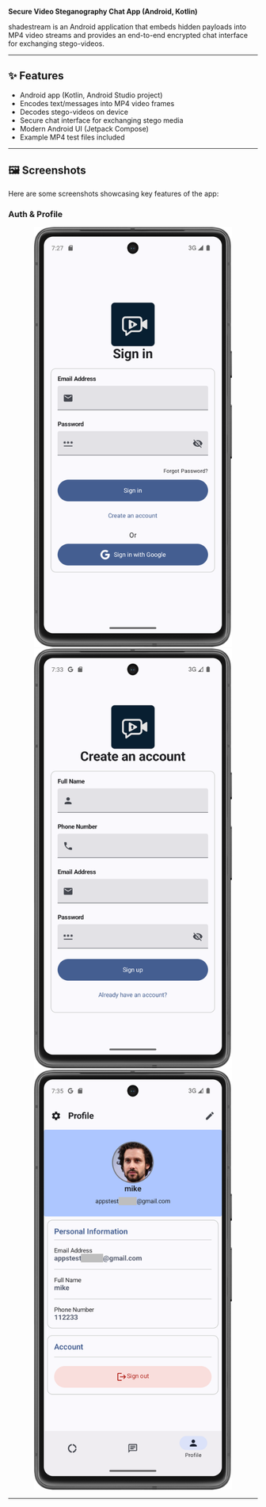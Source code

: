 **Secure Video Steganography Chat App (Android, Kotlin)**

shadestream is an Android application that embeds hidden payloads into MP4 video streams and provides an end-to-end encrypted chat interface for exchanging stego-videos.  

---

## ✨ Features
- Android app (Kotlin, Android Studio project)
- Encodes text/messages into MP4 video frames
- Decodes stego-videos on device
- Secure chat interface for exchanging stego media
- Modern Android UI (Jetpack Compose)
- Example MP4 test files included

---
## 🖼 Screenshots

Here are some screenshots showcasing key features of the app:

### Auth & Profile
<p align="center">
  <img src="assets/sign_screen.png" width="400"/>
  <img src="assets/create_account.png" width="400"/>
  <img src="assets/profile_1.png" width="400"/>
</p>

---
